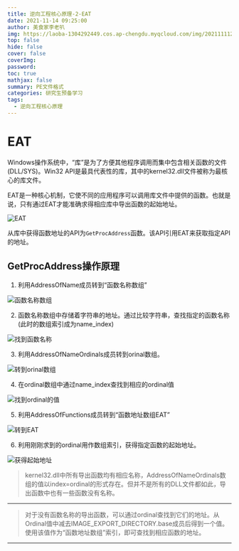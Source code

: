```yaml
---
title: 逆向工程核心原理-2-EAT
date: 2021-11-14 09:25:00
author: 美食家李老叭
img: https://laoba-1304292449.cos.ap-chengdu.myqcloud.com/img/20211111205602.png
top: false
hide: false
cover: false
coverImg: 
password: 
toc: true
mathjax: false
summary: PE文件格式
categories: 研究生预备学习
tags:
  - 逆向工程核心原理
---
```


# EAT

Windows操作系统中，“库”是为了方便其他程序调用而集中包含相关函数的文件(DLL/SYS)。Win32 API是最具代表性的库，其中的kernel32.dll文件被称为最核心的库文件。

EAT是一种核心机制，它使不同的应用程序可以调用库文件中提供的函数。也就是说，只有通过EAT才能准确求得相应库中导出函数的起始地址。

![EAT](https://laoba-1304292449.cos.ap-chengdu.myqcloud.com/img/20211114094826.png)

从库中获得函数地址的API为`GetProcAddress`函数。该API引用EAT来获取指定API的地址。

## GetProcAddress操作原理

1. 利用AddressOfName成员转到“函数名称数组”

![函数名称数组](https://laoba-1304292449.cos.ap-chengdu.myqcloud.com/img/20211114101014.png)

2. 函数名称数组中存储着字符串的地址。通过比较字符串，查找指定的函数名称(此时的数组索引成为name_index)

![找到函数名称](https://laoba-1304292449.cos.ap-chengdu.myqcloud.com/img/20211114101732.png)

3. 利用AddressOfNameOrdinals成员转到orinal数组。

![转到orinal数组](https://laoba-1304292449.cos.ap-chengdu.myqcloud.com/img/20211114101919.png)

4. 在ordinal数组中通过name_index查找到相应的ordinal值

![找到ordinal的值](https://laoba-1304292449.cos.ap-chengdu.myqcloud.com/img/20211114102139.png)

5. 利用AddressOfFunctions成员转到“函数地址数组EAT”

![转到EAT](https://laoba-1304292449.cos.ap-chengdu.myqcloud.com/img/20211114102324.png)

6. 利用刚刚求到的ordinal用作数组索引，获得指定函数的起始地址。

![获得起始地址](https://laoba-1304292449.cos.ap-chengdu.myqcloud.com/img/20211114102451.png)

> kernel32.dll中所有导出函数均有相应名称，AddressOfNameOrdinals数组的值以index=ordinal的形式存在。但并不是所有的DLL文件都如此，导出函数中也有一些函数没有名称。

---
> 对于没有函数名称的导出函数，可以通过ordinal查找到它们的地址。从Ordinal值中减去IMAGE_EXPORT_DIRECTORY.base成员后得到一个值。使用该值作为“函数地址数组”索引，即可查找到相应函数的地址。
---

